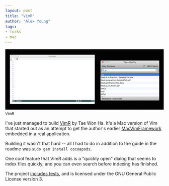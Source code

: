 ```yaml
---
layout: post
title: "VimR"
author: "Alex Young"
tags: 
- forks
- mac
---
```


<div class="image">
  <img src="/images/posts/vimr.png" alt="" />
  <small>VimR</small>
</div>

I've just managed to build [VimR](https://github.com/qvacua/vimr) by Tae Won Ha.  It's a Mac version of Vim that started out as an attempt to get the author's earlier [MacVimFramework](http://usevim.com/2014/02/05/mac-framework/) embedded in a real application.

Building it wasn't that hard -- all I had to do in addition to the guide in the readme was `sudo gem install cocoapods`.

One cool feature that VimR adds is a "quickly open" dialog that seems to index files quickly, and you can even search before indexing has finished.

The project [includes tests](https://github.com/qvacua/vimr/tree/master/VimRTests), and is licensed under the GNU General Public License version 3.
